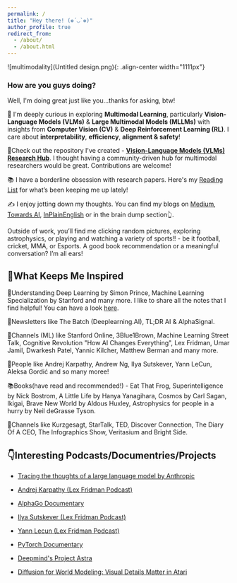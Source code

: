```yaml
---
permalink: /
title: "Hey there! (❁´◡`❁)"
author_profile: true
redirect_from: 
  - /about/
  - /about.html
---  
```


![multimodality](Untitled design.png){: .align-center width="1111px"}  


### How are you guys doing?
Well, I'm doing great just like you...thanks for asking, btw!

🔭 I'm deeply curious in exploring **Multimodal Learning**, particularly **Vision-Language Models (VLMs)** & **Large Multimodal Models (MLLMs)** with insights from **Computer Vision (CV)** & **Deep Reinforcement Learning (RL)**. I care about **interpretability**, **efficiency**, **alignment & safety**!

📌Check out the repository I've created - [**Vision-Language Models (VLMs) Research Hub**](https://github.com/thubZ09/vision-language-model-hub.git). I thought having a community-driven hub for multimodal researchers would be great. Contributions are welcome!

📚 I have a borderline obsession with research papers. Here's my [Reading List](https://huggingface.co/collections/thubZ9/my-reading-list-677bbae8877a0efbab57392f) for what’s been keeping me up lately!

✍️ I enjoy jotting down my thoughts. You can find my blogs on [Medium](https://medium.com/@thube09), [Towards AI](https://pub.towardsai.net/), [InPlainEnglish](https://plainenglish.io/author/yash-thube) or in the brain dump section👆.

Outside of work, you’ll find me clicking random pictures, exploring astrophysics, or playing and watching a variety of sports!! - be it football, cricket, MMA, or Esports. A good book recommendation or a meaningful conversation? I’m all ears!

## 🤔What Keeps Me Inspired

📖Understanding Deep Learning by Simon Prince, Machine Learning Specialization by Stanford and many more. I like to share all the notes that I find helpful! You can have a look [here](https://github.com/thubZ09/vision-language-model-hub/tree/main/Notes).  

📰Newsletters like The Batch (Deeplearning.AI), TL;DR AI & AlphaSignal. 

🎥Channels (ML) like Stanford Online, 3Blue1Brown, Machine Learning Street Talk, Cognitive Revolution "How AI Changes Everything", Lex Fridman, Umar Jamil, Dwarkesh Patel, Yannic Kilcher, Matthew Berman and many more.  

🌟People like Andrej Karpathy, Andrew Ng, Ilya Sutskever, Yann LeCun, Aleksa Gordić and so many moree!

📚Books(have read and recommended!) - Eat That Frog, Superintelligence by Nick Bostrom, A Little Life by Hanya Yanagihara, Cosmos by Carl Sagan, Ikigai, Brave New World by Aldous Huxley, Astrophysics for people in a hurry by Neil deGrasse Tyson. 

🎥Channels like Kurzgesagt, StarTalk, TED, Discover Connection, The Diary Of A CEO, The Infographics Show, Veritasium and Bright Side.  

## 👇Interesting Podcasts/Documentries/Projects
- [Tracing the thoughts of a large language model by Anthropic](https://transformer-circuits.pub/2025/attribution-graphs/biology.html)

- [Andrej Karpathy (Lex Fridman Podcast)](https://youtu.be/cdiD-9MMpb0?si=1PtizFt-uvhkE9o-)

- [AlphaGo Documentary](https://youtu.be/WXuK6gekU1Y?si=DqVB_ogiDWzB_wLA)

- [Ilya Sutskever (Lex Fridman Podcast)](https://youtu.be/13CZPWmke6A?si=A9eFIilC--d4eWWn)

- [Yann Lecun (Lex Fridman Podcast)](https://youtu.be/5t1vTLU7s40?si=jeSK8GB-ffm6yvzY)

- [PyTorch Documentary](https://youtu.be/rgP_LBtaUEc?si=VzII-WzJGbvncgyX)

- [Deepmind's Project Astra](https://deepmind.google/technologies/project-astra/)

- [Diffusion for World Modeling:
Visual Details Matter in Atari](https://diamond-wm.github.io/)




  